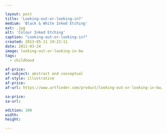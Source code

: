 ```yaml
---

layout: post
title: 'Looking-out-or-looking-in?'
medium: 'Black & White Inked Etching'
ext: .jpg
alt: 'Colour Inked Etching'
caption: "Looking-out-or-looking-in?"
created: 2013-05-11 19:23:11
date: 2011-03-24
image: looking-out-or-looking-in-bw
tags:
  - childhood

af-price:
af-subject: abstract and conceptual
af-style: illustrative
af-price:
af-url: https://www.artfinder.com/product/looking-out-or-looking-in-bw/

sa-price:
sa-url:

edition: 100
width:
height:

---
```

